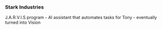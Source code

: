 ### Stark Industries

J.A.R.V.I.S program
    - AI assistant that automates tasks for Tony
    - eventually turned into Vision